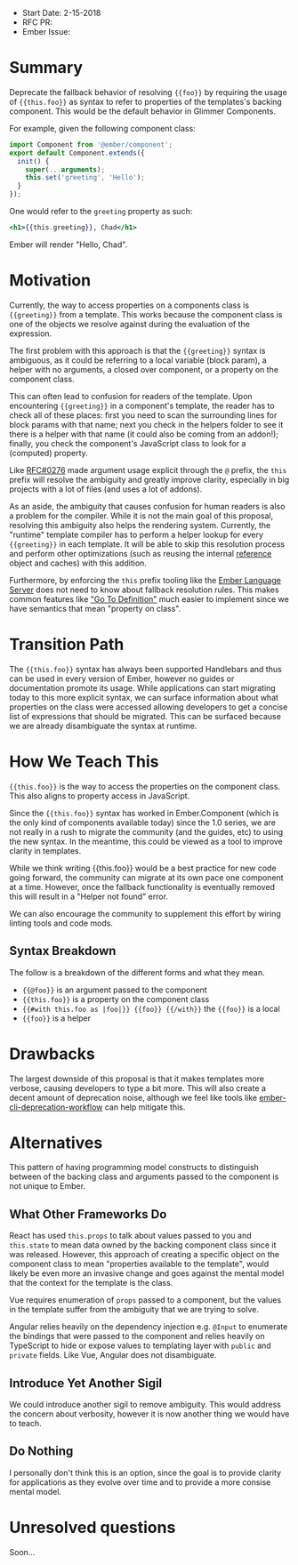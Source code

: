 - Start Date: 2-15-2018
- RFC PR:
- Ember Issue:

# Summary

Deprecate the fallback behavior of resolving `{{foo}}` by requiring the usage of `{{this.foo}}` as syntax to refer to properties of the templates's backing component. This would be the default behavior in Glimmer Components.

For example, given the following component class:

```js
import Component from '@ember/component';
export default Component.extends({
  init() {
    super(...arguments);
    this.set('greeting', 'Hello');
  }
});
```

One would refer to the `greeting` property as such:

```hbs
<h1>{{this.greeting}}, Chad</h1>
```

Ember will render "Hello, Chad".

# Motivation

Currently, the way to access properties on a components class is `{{greeting}}` from a template. This works because the component class is one of the objects we resolve against during the evaluation of the expression.

The first problem with this approach is that the `{{greeting}}` syntax is ambiguous, as it could be referring to a local variable (block param), a helper with no arguments, a closed over component, or a property on the component class.

This can often lead to confusion for readers of the template. Upon encountering `{{greeting}}` in a component's template, the reader has to check all of these places: first you need to scan the surrounding lines for block params with that name; next you check in the helpers folder to see it there is a helper with that name (it could also be coming from an addon!); finally, you check the component's JavaScript class to look for a (computed) property.

Like [RFC#0276](https://github.com/emberjs/rfcs/blob/68812bf2d439c6bb77ad491e0159b371b68c5c35/text/0276-named-args.md) made argument usage explicit through the `@` prefix, the `this` prefix will resolve the ambiguity and greatly improve clarity, especially in big projects with a lot of files (and uses a lot of addons).

As an aside, the ambiguity that causes confusion for human readers is also a problem for the compiler. While it is not the main goal of this proposal, resolving this ambiguity also helps the rendering system. Currently, the "runtime" template compiler has to perform a helper lookup for every `{{greeting}}` in each template. It will be able to skip this resolution process and perform other optimizations (such as reusing the internal [reference](https://github.com/glimmerjs/glimmer-vm/blob/master/guides/04-references.md)
object and caches) with this addition.

Furthermore, by enforcing the `this` prefix tooling like the [Ember Language Server](https://github.com/emberwatch/ember-language-server) does not need to know about fallback resolution rules. This makes common features like ["Go To Definition"](https://code.visualstudio.com/docs/editor/editingevolved#_go-to-definition) much easier to implement since we have semantics that mean "property on class".

# Transition Path
The `{{this.foo}}` syntax has always been supported Handlebars and thus can be used in every version of Ember, however no guides or documentation promote its usage. While applications can start migrating today to this more explicit syntax, we can surface information about what properties on the class were accessed allowing developers to get a concise list of expressions that should be migrated. This can be surfaced because we are already disambiguate the syntax at runtime.

# How We Teach This

`{{this.foo}}` is the way to access the properties on the component class. This also aligns to property access in JavaScript.

Since the `{{this.foo}}` syntax has worked in Ember.Component (which is the only kind of components available today) since the 1.0 series, we are not really in a rush to migrate the community (and the guides, etc) to using the new syntax. In the meantime, this could be viewed as a tool to improve clarity in templates.

While we think writing {{this.foo}} would be a best practice for new code going forward, the community can migrate at its own pace one component at a time. However, once the fallback functionality is eventually removed this will result in a "Helper not found" error.

We can also encourage the community to supplement this effort by wiring linting tools and code mods.

## Syntax Breakdown
The follow is a breakdown of the different forms and what they mean.

- `{{@foo}}` is an argument passed to the component
- `{{this.foo}}` is a property on the component class
- `{{#with this.foo as |foo|}} {{foo}} {{/with}}` the `{{foo}}` is a local
- `{{foo}}` is a helper

# Drawbacks
The largest downside of this proposal is that it makes templates more verbose, causing developers to type a bit more. This will also create a decent amount of deprecation noise, although we feel like tools like [ember-cli-deprecation-workflow](https://github.com/mixonic/ember-cli-deprecation-workflow) can help mitigate this.

# Alternatives
This pattern of having programming model constructs to distinguish between of the backing class and arguments passed to the component is not unique to Ember.

## What Other Frameworks Do
React has used `this.props` to talk about values passed to you and `this.state` to mean data owned by the backing component class since it was released. However, this approach of creating a specific object on the component class to mean "properties available to the template", would likely be even more an invasive change and goes against the mental model that the context for the template is the class.

Vue requires enumeration of `props` passed to a component, but the values in the template suffer from the ambiguity that we are trying to solve.

Angular relies heavily on the dependency injection e.g. `@Input` to enumerate the bindings that were passed to the component and relies heavily on TypeScript to hide or expose values to templating layer with `public` and `private` fields. Like Vue, Angular does not disambiguate.

## Introduce Yet Another Sigil
We could introduce another sigil to remove ambiguity. This would address the concern about verbosity, however it is now another thing we would have to teach.

## Do Nothing
I personally don't think this is an option, since the goal is to provide clarity for applications as they evolve over time and to provide a more consise mental model.

# Unresolved questions
Soon...

